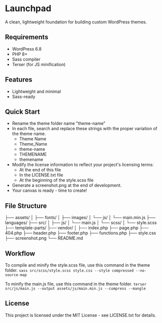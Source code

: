 # Launchpad
A clean, lightweight foundation for building custom WordPress themes.

## Requirements
- WordPress 6.8
- PHP 8+
- Sass compiler
- Terser (for JS minification)

## Features
- Lightweight and minimal
- Sass-ready

## Quick Start
- Rename the theme folder name "theme-name"
- In each file, search and replace these strings with the proper variation of the theme name.
    - Theme Name
    - Theme_Name
    - theme-name
    - THEMENAME
    - themename
- Modify the license information to reflect your project's licensing terms:
    - At the end of this file
    - In the LICENSE.txt file
    - At the beginning of the style.scss file
- Generate a screenshot.png at the end of development.
- Your canvas is ready - time to create!

## File Structure
├── assets/
│   ├── fonts/
│   ├── images/
│   └── js/
│       └── main.min.js
├── languages/
├── src/
│   ├── js/
│       └── main.js
│   └── scss/
│       └── style.scss
├── template-parts/
├── vendor/
│
├── index.php
├── page.php
├── 404.php
├── header.php
├── footer.php
├── functions.php
├── style.css
├── screenshot.png
└── README.md


## Workflow
To compile and minify the style.scss file, use this command in the theme folder.
```sass src/scss/style.scss style.css --style compressed --no-source-map```

To minify the main.js file, use this command in the theme folder.
```terser src/js/main.js --output assets/js/main.min.js --compress --mangle```

## License
This project is licensed under the MIT License - see LICENSE.txt for details.
